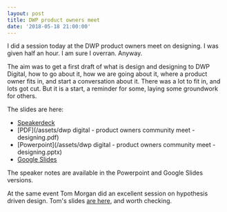 ```yaml
---
layout: post
title: DWP product owners meet
date: '2018-05-18 21:00:00'
---
```

I did a session today at the DWP product owners meet on designing. I was given half an hour. I am sure I overran. Anyway.

The aim was to get a first draft of what is design and designing to DWP Digital, how to go about it, how we are going about it, where a product owner fits in, and start a conversation about it. There was a lot to fit in, and lots got cut. But it is a start, a reminder for some, laying some groundwork for others.

The slides are here:

* [Speakerdeck](https://speakerdeck.com/idlesi/dwp-product-design-community-meet-17-may-2018)
* [PDF](/assets/dwp digital - product owners community meet - designing.pdf)
* [Powerpoint](/assets/dwp digital - product owners community meet - designing.pptx)
* [Google Slides](https://drive.google.com/open?id=11z7IUfjwyZ7ESdLUBdpBSs3zOcIz6haP7JJKeqMPXZc)

The speaker notes are available in the Powerpoint and Google Slides versions.

At the same event Tom Morgan did an excellent session on hypothesis driven design. Tom's slides [are here](https://speakerdeck.com/tsmorgan/hypothesis-driven-design-17th-may-2018), and worth checking.

